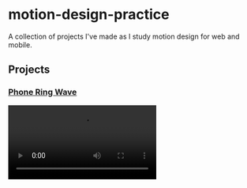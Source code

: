 # motion-design-practice
A collection of projects I've made as I study motion design for web and mobile.

## Projects
### [Phone Ring Wave](./rn-phone-ring-wave/)

![Phone Ring Wave Demo](./rn-phone-ring-wave/demo.mp4?raw=true "Phone Ring Wave Demo")
